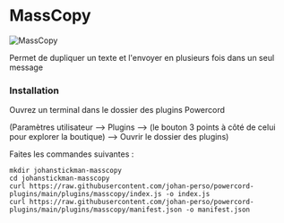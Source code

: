 # MassCopy

![MassCopy](https://us-east-1.tixte.net/uploads/images.johanstickman.com/masscopy-powercord.jpg)

Permet de dupliquer un texte et l'envoyer en plusieurs fois dans un seul message

### Installation

Ouvrez un terminal dans le dossier des plugins Powercord

(Paramètres utilisateur --> Plugins --> (le bouton 3 points à côté de celui pour explorer la boutique) --> Ouvrir le dossier des plugins)

Faites les commandes suivantes :

```
mkdir johanstickman-masscopy
cd johanstickman-masscopy
curl https://raw.githubusercontent.com/johan-perso/powercord-plugins/main/plugins/masscopy/index.js -o index.js
curl https://raw.githubusercontent.com/johan-perso/powercord-plugins/main/plugins/masscopy/manifest.json -o manifest.json
```
